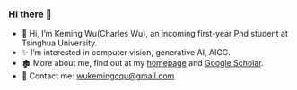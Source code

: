 ### Hi there 👋
- 👋 Hi, I’m Keming Wu(Charles Wu), an incoming first-year Phd student at Tsinghua University.
- ✨ I’m interested in computer vision, generative AI, AIGC.
- 🏚️ More about me, find out at my [homepage](https://kemingwu.github.io/) and [Google Scholar](https://scholar.google.com/citations?user=MQOh71kAAAAJ&hl=en/).
- 📮 Contact me: wukemingcqu@gmail.com

<!--
**KemingWu/KemingWu** is a ✨ _special_ ✨ repository because its `README.md` (this file) appears on your GitHub profile.

Here are some ideas to get you started:

- 🔭 I’m currently working on ...
- 🌱 I’m currently learning ...
- 👯 I’m looking to collaborate on ...
- 🤔 I’m looking for help with ...
- 💬 Ask me about ...
- 📫 How to reach me: ...
- 😄 Pronouns: ...
- ⚡ Fun fact: ...
-->
